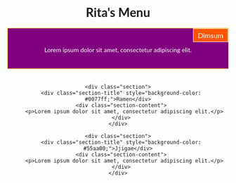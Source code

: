 <!DOCTYPE html>
<html>
<head>
  <title>Rita's Menu</title>
  <link href="https://fonts.googleapis.com/css2?family=Montserrat:wght@500&display=swap" rel="stylesheet">
  <link href="https://fonts.googleapis.com/css2?family=Lato:wght@400&display=swap" rel="stylesheet">
  <style>
    body {
      font-family: "Lato", Arial, sans-serif;
      text-align: center;
    }

    h1 {
      font-family: "Montserrat", Arial, sans-serif;
      font-size: 36px;
      margin-top: 40px;
    }

    .sections {
      display: flex;
      flex-wrap: wrap;
      gap: 20px;
      justify-content: center;
    }

    .section {
      background-color: purple;
      color: white;
      padding: 20px;
      position: relative;
      flex: 1;
      border: 0.8px solid #ffa500;
    }

    .section-title {
      position: absolute;
      top: 0;
      right: 0;
      padding: 5px 10px;
      font-size: 16px;
      background-color: #333;
      border: 0.5px solid white;
      color: white;
      margin: 0;
    }

    .section-content {
      margin-top: 20px;
    }

    @media (min-width: 768px) and (max-width: 991px) {
      .sections {
        flex-wrap: wrap;
      }

      .section {
        width: calc(50% - 10px);
      }

      .section:nth-child(3) {
        width: 100%;
        margin-top: 20px;
      }
    }

    @media (max-width: 767px) {
      .section {
        flex: none;
      }
    }
  </style>
</head>
<body>
  <h1>Rita's Menu</h1>

  <div class="sections">
    <div class="section">
      <div class="section-title" style="background-color: #ff5500;">Dimsum</div>
      <div class="section-content">
        <p>Lorem ipsum dolor sit amet, consectetur adipiscing elit.</p>
      </div>
    </div>

    <div class="section">
      <div class="section-title" style="background-color: #0077ff;">Ramen</div>
      <div class="section-content">
        <p>Lorem ipsum dolor sit amet, consectetur adipiscing elit.</p>
      </div>
    </div>

    <div class="section">
      <div class="section-title" style="background-color: #55aa00;">Jjigae</div>
      <div class="section-content">
        <p>Lorem ipsum dolor sit amet, consectetur adipiscing elit.</p>
      </div>
    </div>
  </div>
</body>
</html>
